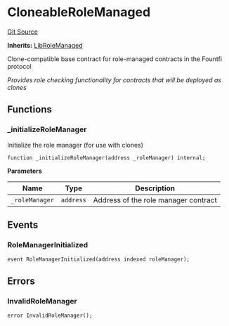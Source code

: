 # CloneableRoleManaged
[Git Source](https://github.com/SovaNetwork/fountfi/blob/58164582109e1a7de75ddd7e30bfe628ac79d7fd/src/auth/CloneableRoleManaged.sol)

**Inherits:**
[LibRoleManaged](/src/auth/LibRoleManaged.sol/abstract.LibRoleManaged.md)

Clone-compatible base contract for role-managed contracts in the Fountfi protocol

*Provides role checking functionality for contracts that will be deployed as clones*


## Functions
### _initializeRoleManager

Initialize the role manager (for use with clones)


```solidity
function _initializeRoleManager(address _roleManager) internal;
```
**Parameters**

|Name|Type|Description|
|----|----|-----------|
|`_roleManager`|`address`|Address of the role manager contract|


## Events
### RoleManagerInitialized

```solidity
event RoleManagerInitialized(address indexed roleManager);
```

## Errors
### InvalidRoleManager

```solidity
error InvalidRoleManager();
```

